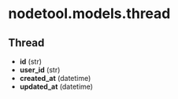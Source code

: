 # nodetool.models.thread

## Thread

- **id** (str)
- **user_id** (str)
- **created_at** (datetime)
- **updated_at** (datetime)

